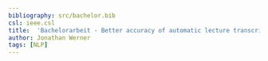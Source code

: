 ```yaml
---
bibliography: src/bachelor.bib
csl: ieee.csl
title:  'Bachelorarbeit - Better accuracy of automatic lecture transcriptions by using context information from slide contents'
author: Jonathan Werner
tags: [NLP]
---
```



